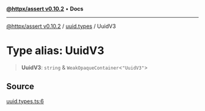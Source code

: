[**@httpx/assert v0.10.2**](../../README.md) • **Docs**

***

[@httpx/assert v0.10.2](../../README.md) / [uuid.types](../README.md) / UuidV3

# Type alias: UuidV3

> **UuidV3**: `string` & `WeakOpaqueContainer`\<`"UuidV3"`\>

## Source

[uuid.types.ts:6](https://github.com/belgattitude/httpx/blob/c2b4400d3e1e7ce81677911e5629c323b752b635/packages/assert/src/uuid.types.ts#L6)
